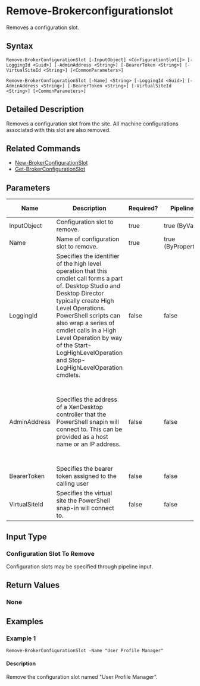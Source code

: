 ﻿
# Remove-Brokerconfigurationslot
Removes a configuration slot.
## Syntax
```
Remove-BrokerConfigurationSlot [-InputObject] <ConfigurationSlot[]> [-LoggingId <Guid>] [-AdminAddress <String>] [-BearerToken <String>] [-VirtualSiteId <String>] [<CommonParameters>]

Remove-BrokerConfigurationSlot [-Name] <String> [-LoggingId <Guid>] [-AdminAddress <String>] [-BearerToken <String>] [-VirtualSiteId <String>] [<CommonParameters>]
```
## Detailed Description
Removes a configuration slot from the site. All machine configurations associated with this slot are also removed.


## Related Commands

* [New-BrokerConfigurationSlot](./New-BrokerConfigurationSlot/)
* [Get-BrokerConfigurationSlot](./Get-BrokerConfigurationSlot/)
## Parameters
| Name   | Description | Required? | Pipeline Input | Default Value |
| --- | --- | --- | --- | --- |
| InputObject | Configuration slot to remove. | true | true (ByValue) |  |
| Name | Name of configuration slot to remove. | true | true (ByPropertyName) |  |
| LoggingId | Specifies the identifier of the high level operation that this cmdlet call forms a part of. Desktop Studio and Desktop Director typically create High Level Operations. PowerShell scripts can also wrap a series of cmdlet calls in a High Level Operation by way of the Start-LogHighLevelOperation and Stop-LogHighLevelOperation cmdlets. | false | false |  |
| AdminAddress | Specifies the address of a XenDesktop controller that the PowerShell snapin will connect to. This can be provided as a host name or an IP address. | false | false | Localhost. Once a value is provided by any cmdlet, this value will become the default. |
| BearerToken | Specifies the bearer token assigned to the calling user | false | false |  |
| VirtualSiteId | Specifies the virtual site the PowerShell snap-in will connect to. | false | false |  |

## Input Type

### Configuration Slot To Remove
Configuration slots may be specified through pipeline input.
## Return Values

### None

## Examples

### Example 1
```
Remove-BrokerConfigurationSlot -Name "User Profile Manager"
```
#### Description
Remove the configuration slot named "User Profile Manager".
